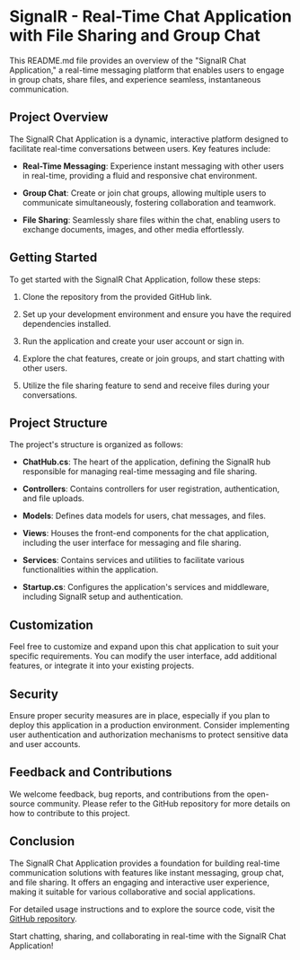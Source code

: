 # SignalR - Real-Time Chat Application with File Sharing and Group Chat

This README.md file provides an overview of the "SignalR Chat Application," a real-time messaging platform that enables users to engage in group chats, share files, and experience seamless, instantaneous communication.

## Project Overview

The SignalR Chat Application is a dynamic, interactive platform designed to facilitate real-time conversations between users. Key features include:

- **Real-Time Messaging**: Experience instant messaging with other users in real-time, providing a fluid and responsive chat environment.

- **Group Chat**: Create or join chat groups, allowing multiple users to communicate simultaneously, fostering collaboration and teamwork.

- **File Sharing**: Seamlessly share files within the chat, enabling users to exchange documents, images, and other media effortlessly.

## Getting Started

To get started with the SignalR Chat Application, follow these steps:

1. Clone the repository from the provided GitHub link.

2. Set up your development environment and ensure you have the required dependencies installed.

3. Run the application and create your user account or sign in.

4. Explore the chat features, create or join groups, and start chatting with other users.

5. Utilize the file sharing feature to send and receive files during your conversations.

## Project Structure

The project's structure is organized as follows:

- **ChatHub.cs**: The heart of the application, defining the SignalR hub responsible for managing real-time messaging and file sharing.

- **Controllers**: Contains controllers for user registration, authentication, and file uploads.

- **Models**: Defines data models for users, chat messages, and files.

- **Views**: Houses the front-end components for the chat application, including the user interface for messaging and file sharing.

- **Services**: Contains services and utilities to facilitate various functionalities within the application.

- **Startup.cs**: Configures the application's services and middleware, including SignalR setup and authentication.

## Customization

Feel free to customize and expand upon this chat application to suit your specific requirements. You can modify the user interface, add additional features, or integrate it into your existing projects.

## Security

Ensure proper security measures are in place, especially if you plan to deploy this application in a production environment. Consider implementing user authentication and authorization mechanisms to protect sensitive data and user accounts.

## Feedback and Contributions

We welcome feedback, bug reports, and contributions from the open-source community. Please refer to the GitHub repository for more details on how to contribute to this project.

## Conclusion

The SignalR Chat Application provides a foundation for building real-time communication solutions with features like instant messaging, group chat, and file sharing. It offers an engaging and interactive user experience, making it suitable for various collaborative and social applications.

For detailed usage instructions and to explore the source code, visit the [GitHub repository](<GitHub_Repository_Link>).

Start chatting, sharing, and collaborating in real-time with the SignalR Chat Application!
